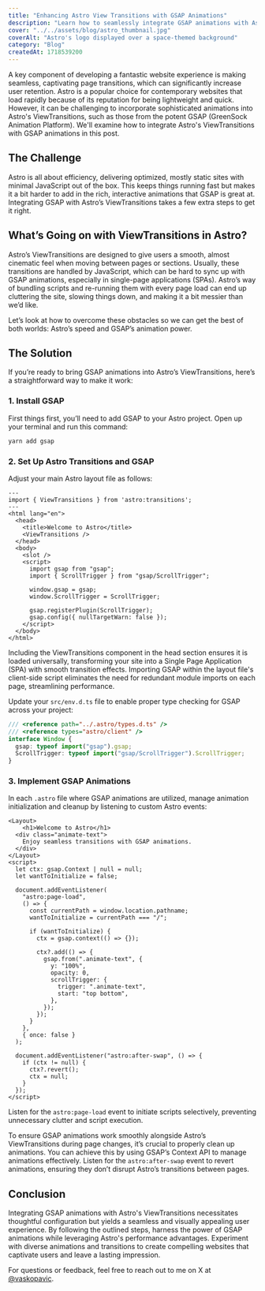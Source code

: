 ```yaml
---
title: "Enhancing Astro View Transitions with GSAP Animations"
description: "Learn how to seamlessly integrate GSAP animations with Astro's ViewTransitions to create smooth and engaging user experiences on your website."
cover: "../../assets/blog/astro_thumbnail.jpg"
coverAlt: "Astro's logo displayed over a space-themed background"
category: "Blog"
createdAt: 1718539200
---
```


A key component of developing a fantastic website experience is making seamless, captivating page transitions, which can significantly increase user retention. Astro is a popular choice for contemporary websites that load rapidly because of its reputation for being lightweight and quick. However, it can be challenging to incorporate sophisticated animations into Astro's ViewTransitions, such as those from the potent GSAP (GreenSock Animation Platform). We'll examine how to integrate Astro's ViewTransitions with GSAP animations in this post.

## The Challenge

Astro is all about efficiency, delivering optimized, mostly static sites with minimal JavaScript out of the box. This keeps things running fast but makes it a bit harder to add in the rich, interactive animations that GSAP is great at. Integrating GSAP with Astro’s ViewTransitions takes a few extra steps to get it right.

## What’s Going on with ViewTransitions in Astro?


Astro’s ViewTransitions are designed to give users a smooth, almost cinematic feel when moving between pages or sections. Usually, these transitions are handled by JavaScript, which can be hard to sync up with GSAP animations, especially in single-page applications (SPAs). Astro’s way of bundling scripts and re-running them with every page load can end up cluttering the site, slowing things down, and making it a bit messier than we’d like.


Let’s look at how to overcome these obstacles so we can get the best of both worlds: Astro’s speed and GSAP’s animation power.


## The Solution

If you’re ready to bring GSAP animations into Astro’s ViewTransitions, here’s a straightforward way to make it work:

### 1. Install GSAP

First things first, you’ll need to add GSAP to your Astro project. Open up your terminal and run this command:

```bash
yarn add gsap
```

### 2. Set Up Astro Transitions and GSAP

Adjust your main Astro layout file as follows:

```astro title="src/layouts/main.astro" ins={2, 7, 11-20}
---
import { ViewTransitions } from 'astro:transitions';
---
<html lang="en">
  <head>
    <title>Welcome to Astro</title>
    <ViewTransitions />
  </head>
  <body>
    <slot />
    <script>
      import gsap from "gsap";
      import { ScrollTrigger } from "gsap/ScrollTrigger";

      window.gsap = gsap;
      window.ScrollTrigger = ScrollTrigger;

      gsap.registerPlugin(ScrollTrigger);
      gsap.config({ nullTargetWarn: false });
    </script>
  </body>
</html>
```

Including the ViewTransitions component in the head section ensures it is loaded universally, transforming your site into a Single Page Application (SPA) with smooth transition effects. Importing GSAP within the layout file's client-side script eliminates the need for redundant module imports on each page, streamlining performance.

Update your `src/env.d.ts` file to enable proper type checking for GSAP across your project:

```typescript title="src/env.d.ts" ins={3-6}
/// <reference path="../.astro/types.d.ts" />
/// <reference types="astro/client" />
interface Window {
  gsap: typeof import("gsap").gsap;
  ScrollTrigger: typeof import("gsap/ScrollTrigger").ScrollTrigger;
}
```

### 3. Implement GSAP Animations

In each `.astro` file where GSAP animations are utilized, manage animation initialization and cleanup by listening to custom Astro events:

```astro title="src/pages/index.astro" ins={3-5, 7-41}
<Layout>
    <h1>Welcome to Astro</h1>
  <div class="animate-text">
    Enjoy seamless transitions with GSAP animations.
  </div>
</Layout>
<script>
  let ctx: gsap.Context | null = null;
  let wantToInitialize = false;

  document.addEventListener(
    "astro:page-load",
    () => {
      const currentPath = window.location.pathname;
      wantToInitialize = currentPath === "/";

      if (wantToInitialize) {
        ctx = gsap.context(() => {});

        ctx?.add(() => {
          gsap.from(".animate-text", {
            y: "100%",
            opacity: 0,
            scrollTrigger: {
              trigger: ".animate-text",
              start: "top bottom",
            },
          });
        });
      }
    },
    { once: false }
  );

  document.addEventListener("astro:after-swap", () => {
    if (ctx != null) {
      ctx?.revert();
      ctx = null;
    }
  });
</script>
```

Listen for the `astro:page-load` event to initiate scripts selectively, preventing unnecessary clutter and script execution.

To ensure GSAP animations work smoothly alongside Astro’s ViewTransitions during page changes, it’s crucial to properly clean up animations. You can achieve this by using GSAP’s Context API to manage animations effectively. Listen for the `astro:after-swap` event to revert animations, ensuring they don’t disrupt Astro’s transitions between pages.

## Conclusion

Integrating GSAP animations with Astro's ViewTransitions necessitates thoughtful configuration but yields a seamless and visually appealing user experience. By following the outlined steps, harness the power of GSAP animations while leveraging Astro's performance advantages. Experiment with diverse animations and transitions to create compelling websites that captivate users and leave a lasting impression.

For questions or feedback, feel free to reach out to me on X at [@vaskopavic](https://x.com/vaskopavic).
